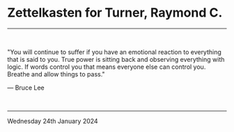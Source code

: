 # Zettelkasten for Turner, Raymond C.

---

</br>

"You will continue to suffer if you have an emotional reaction to everything that is said to you. True power is sitting back and observing everything with logic. If words control you that means everyone else can control you. Breathe and allow things to pass."

  ― Bruce Lee
  
</br>

---
Wednesday 24th January 2024
